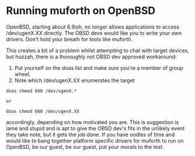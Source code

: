# Running muforth on OpenBSD

OpenBSD, starting about 6.9ish, no longer allows applications to access /dev/ugenX.XX directly.
The OBSD devs would like you to write your own drivers.  Don't hold your breath for tools like muforth.

This creates a bit of a problem whilst attempting to chat with target devices, but huzzah, there is a
thoroughly not OBSD dev approved workaround: 

1) Put yourself on the doas list and make sure you're a member of group wheel.
2) Note which /dev/ugenX.XX enumerates the target

```
doas chmod 660 /dev/ugenX.*

or

doas chmod 660 /dev/ugenX.XX
```

accordingly, depending on how motivated you are.  This is suggestion is lame and stupid and is apt to
give the OBSD dev's fits in the unlikely event they take note, but it gets the job done.  If you have oodles
of time and would like to bang together platform specific drivers for muforth to run on OpenBSD, be our guest,
be our guest, put your morals to the test.
